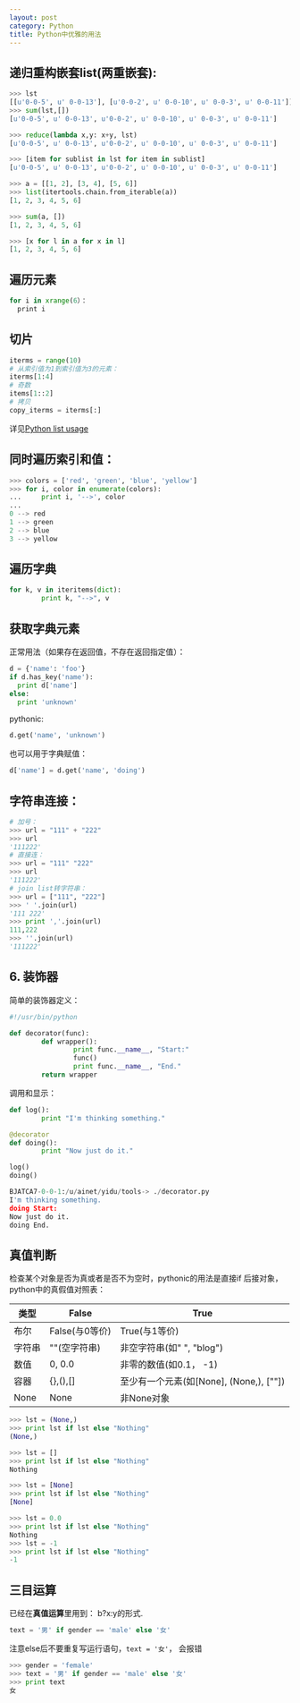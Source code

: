 ```yaml
---
layout: post
category: Python
title: Python中优雅的用法
---
```


## 递归重构嵌套list(两重嵌套):  

```python
>>> lst
[[u'0-0-5', u' 0-0-13'], [u'0-0-2', u' 0-0-10', u' 0-0-3', u' 0-0-11']]
>>> sum(lst,[])
[u'0-0-5', u' 0-0-13', u'0-0-2', u' 0-0-10', u' 0-0-3', u' 0-0-11']

>>> reduce(lambda x,y: x+y, lst)
[u'0-0-5', u' 0-0-13', u'0-0-2', u' 0-0-10', u' 0-0-3', u' 0-0-11']

>>> [item for sublist in lst for item in sublist]
[u'0-0-5', u' 0-0-13', u'0-0-2', u' 0-0-10', u' 0-0-3', u' 0-0-11']
```

```python
>>> a = [[1, 2], [3, 4], [5, 6]]
>>> list(itertools.chain.from_iterable(a))
[1, 2, 3, 4, 5, 6]

>>> sum(a, [])
[1, 2, 3, 4, 5, 6]

>>> [x for l in a for x in l]
[1, 2, 3, 4, 5, 6]
```
##  遍历元素
```python
for i in xrange(6）：
  print i
```
## 切片
```python
iterms = range(10)
# 从索引值为1到索引值为3的元素：
iterms[1:4]
# 奇数
items[1::2]
# 拷贝
copy_iterms = iterms[:]
```
详见[Python list usage](http://doing.cool/2017/04/13/Python-list-usage.html)

##  同时遍历索引和值：
```python
>>> colors = ['red', 'green', 'blue', 'yellow']
>>> for i, color in enumerate(colors):
...     print i, '-->', color
... 
0 --> red
1 --> green
2 --> blue
3 --> yellow
```
## 遍历字典
```python
for k, v in iteritems(dict):
        print k, "-->", v
```
## 获取字典元素
正常用法（如果存在返回值，不存在返回指定值）：
```python
d = {'name': 'foo'}
if d.has_key('name'):
  print d['name']
else:
  print 'unknown'
```
pythonic:
```python
d.get('name', 'unknown')
```
也可以用于字典赋值：
```python
d['name'] = d.get('name', 'doing')
```

## 字符串连接：
```python
# 加号：
>>> url = "111" + "222"
>>> url
'111222'
# 直接连：
>>> url = "111" "222"
>>> url
'111222'
# join list转字符串：
>>> url = ["111", "222"]
>>> ' '.join(url)
'111 222'
>>> print ','.join(url)
111,222
>>> ''.join(url)
'111222'
```

## 6. 装饰器
简单的装饰器定义：
```python
#!/usr/bin/python

def decorator(func):
        def wrapper():
                print func.__name__, "Start:"
                func()
                print func.__name__, "End."
        return wrapper
```
调用和显示：
```python
def log():
        print "I'm thinking something."

@decorator
def doing():
        print "Now just do it."

log()
doing()
```
```python
BJATCA7-0-0-1:/u/ainet/yidu/tools-> ./decorator.py 
I'm thinking something.
doing Start:
Now just do it.
doing End.
```

## 真值判断
检查某个对象是否为真或者是否不为空时，pythonic的用法是直接if 后接对象， python中的真假值对照表：

类型|False|True
---|---|---
布尔|False(与0等价)|True(与1等价)
字符串|""(空字符串)|非空字符串(如" ", "blog")
数值|0, 0.0| 非零的数值(如0.1， -1)
容器|{},(),[]| 至少有一个元素(如[None], (None,), [""])
None|None|非None对象

```python
>>> lst = (None,)
>>> print lst if lst else "Nothing"
(None,)

>>> lst = []
>>> print lst if lst else "Nothing"
Nothing

>>> lst = [None]
>>> print lst if lst else "Nothing"
[None]

>>> lst = 0.0
>>> print lst if lst else "Nothing"
Nothing
>>> lst = -1
>>> print lst if lst else "Nothing"
-1
```

## 三目运算

已经在**真值运算**里用到： b?x:y的形式.
```python
text = '男' if gender == 'male' else '女'
```
注意else后不要重复写运行语句，`text = '女'`， 会报错
```python
>>> gender = 'female'
>>> text = '男' if gender == 'male' else '女'
>>> print text
女
```